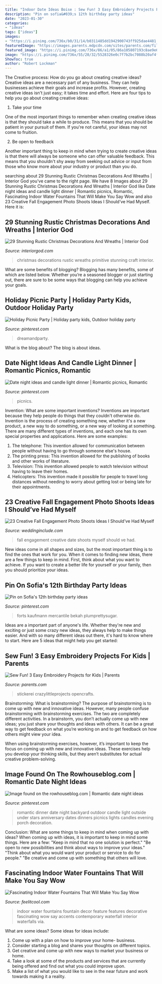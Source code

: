 ```yaml
---
title: "Indoor Date Ideas Boise : Sew Fun! 3 Easy Embroidery Projects For Kids"
description: "Pin on sofia&#039;s 12th birthday party ideas"
date: "2023-01-30"
categories:
- "ideas"
tags: ["ideas"]
images:
- "https://i.pinimg.com/736x/b0/31/14/b0311485dd1942900743ff925dae4481.jpg"
featuredImage: "https://images.parents.mdpcdn.com/sites/parents.com/files/styles/scale_1500_1500/public/102805487.jpg"
featured_image: "https://i.pinimg.com/736x/86/a1/05/86a105807193c8ae9e62f0024daed704.jpg"
image: "https://i.pinimg.com/736x/55/28/32/5528326e0c7f7b2bc7088b20af4f0cc9--build-a-fort-blanket-forts.jpg"
ShowToc: true
author: "Robert Lockman"
---
```



The Creative process: How do you go about creating creative ideas?
Creative ideas are a necessary part of any business. They can help businesses achieve their goals and increase profits. However, creating creative ideas isn't just easy; it takes time and effort. Here are four tips to help you go about creating creative ideas:
1. Take your time

One of the most important things to remember when creating creative ideas is that they should take a while to produce. This means that you should be patient in your pursuit of them. If you're not careful, your ideas may not come to fruition.

2. Be open to feedback

Another important thing to keep in mind when trying to create creative ideas is that there will always be someone who can offer valuable feedback. This means that you shouldn't shy away from seeking out advice or input from those who know more about your industry or product than you do.

	

		
searching about 29 Stunning Rustic Christmas Decorations And Wreaths | Interior God you've came to the right page. We have 8 Images about 29 Stunning Rustic Christmas Decorations And Wreaths | Interior God like Date night ideas and candle light dinner | Romantic picnics, Romantic, Fascinating Indoor Water Fountains That Will Make You Say Wow and also 23 Creative Fall Engagement Photo Shoots Ideas I Should’ve Had Myself. Here it is:
		
    
## 29 Stunning Rustic Christmas Decorations And Wreaths | Interior God

<img loading=lazy src="http://interiorgod.com/wp-content/uploads/2016/07/primitive-christmas-craft-ideas.jpg" onerror="this.onerror=null;this.src='https://tse4.mm.bing.net/th?id=OIP.bOI3TrTFwt3L1Q6uwMePuQHaNn&amp;pid=15.1';" alt="29 Stunning Rustic Christmas Decorations And Wreaths | Interior God">

_Source: interiorgod.com_

>christmas decorations rustic wreaths primitive stunning craft interior. 

	

What are some benefits of blogging?
Blogging has many benefits, some of which are listed below. Whether you’re a seasoned blogger or just starting out, there are sure to be some ways that blogging can help you achieve your goals.

    
## Holiday Picnic Party | Holiday Party Kids, Outdoor Holiday Party

<img loading=lazy src="https://i.pinimg.com/736x/86/a1/05/86a105807193c8ae9e62f0024daed704.jpg" onerror="this.onerror=null;this.src='https://tse4.mm.bing.net/th?id=OIP.wToAfJoYS8YfNC1QmhQubgHaLH&amp;pid=15.1';" alt="Holiday Picnic Party | Holiday party kids, Outdoor holiday party">

_Source: pinterest.com_

>dreamandparty. 

	

What is the blog about?
The blog is about ideas.

    
## Date Night Ideas And Candle Light Dinner | Romantic Picnics, Romantic

<img loading=lazy src="https://i.pinimg.com/736x/a3/b6/18/a3b6188c9d0b46459cfeb74252457700.jpg" onerror="this.onerror=null;this.src='https://tse1.mm.bing.net/th?id=OIP.YeZINVfmv_Uga66RVXyi1gHaJQ&amp;pid=15.1';" alt="Date night ideas and candle light dinner | Romantic picnics, Romantic">

_Source: pinterest.com_

>picnics. 

	

Invention: What are some important inventions?
Inventions are important because they help people do things that they couldn't otherwise do. Invention is the process of creating something new, whether it's a new product, a new way to do something, or a new way of looking at something. There are many different types of inventions, and each one has its own special properties and applications. Here are some examples: 
1. The telephone: This invention allowed for communication between people without having to go through someone else's house.
2. The printing press: This invention allowed for the publishing of books and other works of literature.
3. Television: This invention allowed people to watch television without having to leave their homes.
4. Helicopters: This invention made it possible for people to travel long distances without needing to worry about getting lost or being late for their appointments.

    
## 23 Creative Fall Engagement Photo Shoots Ideas I Should’ve Had Myself

<img loading=lazy src="https://www.weddinginclude.com/wp-content/uploads/2017/06/Fall-save-the-date-photo-ideas.jpg" onerror="this.onerror=null;this.src='https://tse3.mm.bing.net/th?id=OIP.s8tu9105caV0defeutba7AHaLH&amp;pid=15.1';" alt="23 Creative Fall Engagement Photo Shoots Ideas I Should’ve Had Myself">

_Source: weddinginclude.com_

>fall engagement creative date shoots myself should ve had. 

	

New ideas come in all shapes and sizes, but the most important thing is to find the ones that work for you. When it comes to finding new ideas, there are a few things to keep in mind. First, think about what you want to achieve. If you want to create a better life for yourself or your family, then you should prioritize your ideas.

    
## Pin On Sofia&#039;s 12th Birthday Party Ideas

<img loading=lazy src="https://i.pinimg.com/736x/55/28/32/5528326e0c7f7b2bc7088b20af4f0cc9--build-a-fort-blanket-forts.jpg" onerror="this.onerror=null;this.src='https://tse4.mm.bing.net/th?id=OIP.B59uk1R-0TGE9-bClSNevAHaHm&amp;pid=15.1';" alt="Pin on Sofia&#039;s 12th birthday party ideas">

_Source: pinterest.com_

>forts kaufmann mercantile bekah plumprettysugar. 

	

Ideas are a important part of anyone's life. Whether they're new and exciting or just some crazy new ideas, they always help to make things easier. And with so many different ideas out there, it's hard to know where to start. Here are 5 ideas that might help you get started: 

    
## Sew Fun! 3 Easy Embroidery Projects For Kids | Parents

<img loading=lazy src="https://images.parents.mdpcdn.com/sites/parents.com/files/styles/scale_1500_1500/public/102805487.jpg" onerror="this.onerror=null;this.src='https://tse1.mm.bing.net/th?id=OIP.IJsOX9lPIVPotSBC4HJnYAHaLH&amp;pid=15.1';" alt="Sew Fun! 3 Easy Embroidery Projects for Kids | Parents">

_Source: parents.com_

>stickerei crazylittleprojects opencrafts. 

	

Brainstorming: What is brainstorming?
The purpose of brainstorming is to come up with new and innovative ideas. However, many people confuse brainstorming with brainstorming exercises. The two are completely different activities.
In a brainstorm, you don’t actually come up with new ideas; you just share your thoughts and ideas with others. It can be a great way to get feedback on what you’re working on and to get feedback on how others might view your idea.

When using brainstorming exercises, however, it’s important to keep the focus on coming up with new and innovative ideas. These exercises help you develop your thinking skills, but they aren’t substitutes for actual creative problem-solving.

    
## Image Found On The Rowhouseblog.com | Romantic Date Night Ideas

<img loading=lazy src="https://i.pinimg.com/736x/b0/31/14/b0311485dd1942900743ff925dae4481.jpg" onerror="this.onerror=null;this.src='https://tse4.mm.bing.net/th?id=OIP.xA0LjtRD7TSSDw3g2K-0DAHaLG&amp;pid=15.1';" alt="Image found on the rowhouseblog.com | Romantic date night ideas">

_Source: pinterest.com_

>romantic dinner date night backyard outdoor candle light outside under stars anniversary dates dinners picnics lights candles evening porch decoration. 

	

Conclusion: What are some things to keep in mind when coming up with ideas?
When coming up with ideas, it is important to keep in mind some things. Here are a few:
"Keep in mind that no one solution is perfect."
"Be open to new possibilities and think about ways to improve your ideas."
"Think about what you would want your product or service to do for people."
"Be creative and come up with something that others will love.

    
## Fascinating Indoor Water Fountains That Will Make You Say Wow

<img loading=lazy src="https://feelitcool.com/wp-content/uploads/2017/01/indoor-water-fountains16.jpg" onerror="this.onerror=null;this.src='https://tse1.mm.bing.net/th?id=OIP.1M7EILtn5ct8_UaJN4po0gHaHY&amp;pid=15.1';" alt="Fascinating Indoor Water Fountains That Will Make You Say Wow">

_Source: feelitcool.com_

>indoor water fountains fountain decor feature features decorative fascinating wow say accents contemporary waterfall interior waterfalls via. 

	

What are some ideas?
Some ideas for ideas include:
1. Come up with a plan on how to improve your home- business. 
2. Consider starting a blog and shares your thoughts on different topics. 
3. Get creative and come up with new ways to market your business or home. 
4. Take a look at some of the products and services that are currently being offered and find out what you could improve upon. 
5. Make a list of what you would like to see in the near future and work towards making it a reality. 

